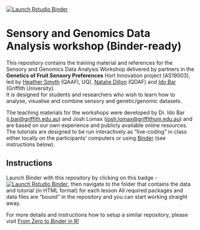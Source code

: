
<!-- badges: start -->

[![Launch Rstudio
Binder](http://mybinder.org/badge_logo.svg)](https://mybinder.org/v2/gh/IdoBar/Sensory_Genetics_training_binder/main?urlpath=rstudio)
<!-- badges: end -->

# Sensory and Genomics Data Analysis workshop (Binder-ready)

This repository contains the training material and references for the
Sensory and Genomics Data Analysis Workshop delivered by partners in the
**Genetics of Fruit Sensory Preferences** Hort Innovation project
(AS19003), led by [Heather Smyth](mailto:h.smyth@uq.edu.au) (QAAFI, UQ),
[Natalie Dillon](mailto:natalie.dillon@daf.qld.gov.au) (QDAF) and [Ido
Bar](mailto:i.bar@griffith.edu.au) (Griffith University).  
It is designed for students and researchers who wish to learn how to
analyse, visualise and combine sensory and genetic/genomic datasets.

The teaching materials for the workshops were developed by Dr. Ido Bar
(<i.bar@griffith.edu.au>) and Josh Lomax
(<josh.lomax@griffithuni.edu.au>) and are based on our own experience
and publicly available online resources.  
The tutorials are designed to be run interactively as “live-coding” in
class either locally on the participants’ computers or using
[Binder](https://mybinder.org/) (see instructions below).

## Instructions

Launch Binder with this repository by clicking on this badge - [![Launch
Rstudio
Binder](http://mybinder.org/badge_logo.svg)](https://mybinder.org/v2/gh/IdoBar/Sensory_Genetics_training_binder/main?urlpath=rstudio),
then navigate to the folder that contains the data and tutorial (in HTML
format) for each lesson All required packages and data files are “bound”
in the repository and you can start working straight away.

For more details and instructions how to setup a similar repository,
please visit [From Zero to Binder in
R!](https://github.com/alan-turing-institute/the-turing-way/blob/master/workshops/boost-research-reproducibility-binder/workshop-presentations/zero-to-binder-r.md)
